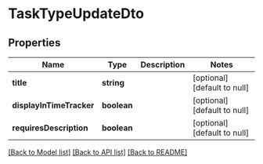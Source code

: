 # TaskTypeUpdateDto

## Properties
Name | Type | Description | Notes
------------ | ------------- | ------------- | -------------
**title** | **string** |  | [optional] [default to null]
**displayInTimeTracker** | **boolean** |  | [optional] [default to null]
**requiresDescription** | **boolean** |  | [optional] [default to null]

[[Back to Model list]](../README.md#documentation-for-models) [[Back to API list]](../README.md#documentation-for-api-endpoints) [[Back to README]](../README.md)


